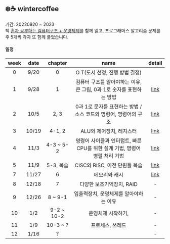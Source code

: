 ## ❄️☕️ wintercoffee

기간: 20220920 ~ 2023  
책 [혼자 공부하는 컴퓨터구조 + 운영체제](http://www.kyobobook.co.kr/product/detailViewKor.laf?mallGb=KOR&ejkGb=KOR&barcode=9791162243091)를 함께 읽고,
프로그래머스 알고리즘 문제를 주 5개씩 각자 또 함께 풀었습니다.

#### 일정

|week |  date | chapter |                     name                     | detail |
|:-----:|:-----:|:-------:|:--------------------------------------------:|:----:|
|0|  9/20 |    0    |   O.T(도서 선정, 진행 방법 결정) | |
|1|  9/28 |    1    |   컴퓨터 구조를 알아야하는 이유, 큰 그림, 0과 1로 숫자를 표현하는 방법  | [link](https://github.com/pullingoff/wintercoffee/blob/main/week1.md) |
|2|  10/5 |   2, 3  |   0과 1로 문자를 표현하는 방법 / 소스 코드와 명령어, 명령어의 구조| [link](https://github.com/pullingoff/wintercoffee/blob/main/week2.md) |
|3|  10/19| 4-1, 2  |   ALU와 제어장치, 레지스터   | [link](https://github.com/pullingoff/wintercoffee/blob/main/week3.md) |
|4|  11/3 | 4-3 ~ 5-2|   명령어 사이클과 인터럽트, 빠른 CPU를 위한 설계 기법, 명령어 병렬 처리 기법 | [link](https://github.com/pullingoff/wintercoffee/blob/main/week4.md) | 
|5|  11/9 | 5-3, 복습 | CISC와 RISC, 이전 단원들 복습 | [link](https://github.com/pullingoff/wintercoffee/blob/main/week5.md) |
|7|  11/27 | 6 | 메모리와 캐시 | [link](https://github.com/pullingoff/wintercoffee/blob/main/week6.md) |
|8|  12/18 | 7 | 다양한 보조기억장치, RAID | - |
|9|  12/26 | 8 ~ 9-1 | 입출력장치, 운영체제를 알아야하는 이유 | - |
|10|  1/2 | 9-2 ~ 10-2 | 운영체제 시작하기,  | - |
|11|  1/9 | 10-3 ~ ? | 프로세스, 쓰레드  | - |
|12|  1/16 | ? |  | - |
